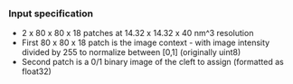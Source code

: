 ### Input specification
* 2 x 80 x 80 x 18 patches at 14.32 x 14.32 x 40 nm^3 resolution
* First 80 x 80 x 18 patch is the image context - with image intensity divided by 255 to normalize between [0,1] (originally uint8)
* Second patch is a 0/1 binary image of the cleft to assign (formatted as float32)
